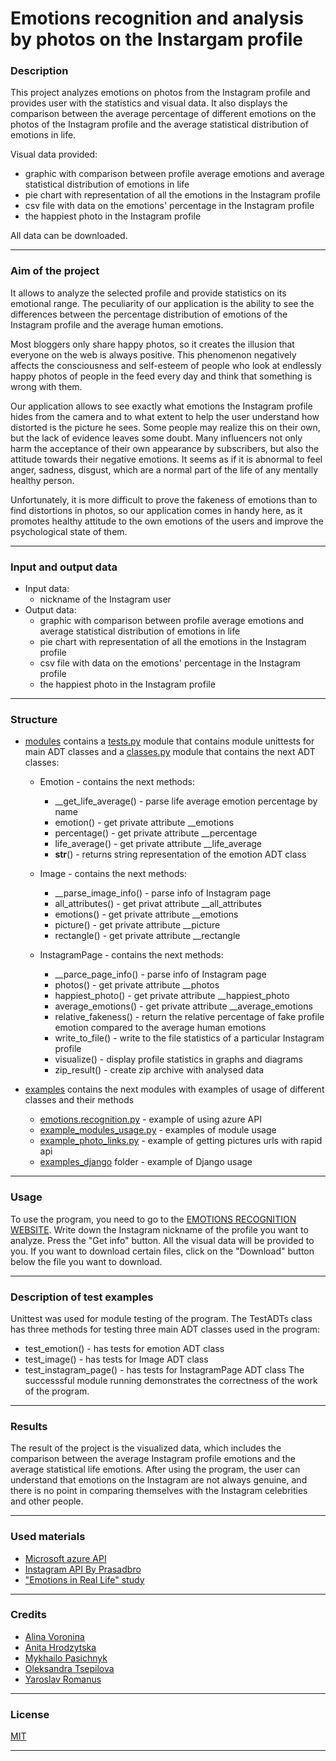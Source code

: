 # Emotions recognition and analysis by photos on the Instargam profile

### Description
This project analyzes emotions on photos from the Instagram profile and provides user with the statistics and visual data. It also displays the comparison between the average 
percentage of different emotions on the photos of the Instagram profile and the average statistical distribution of emotions in life. 

Visual data provided:
* graphic with comparison between profile average emotions and average statistical distribution of emotions in life
* pie chart with representation of all the emotions in the Instagram profile
* csv file with data on the emotions' percentage in the Instagram profile
* the happiest photo in the Instagram profile

All data can be downloaded.

***

### Aim of the project
It allows to analyze the selected profile and provide statistics on its emotional range. The peculiarity of our application is the ability to see the differences between the percentage distribution of emotions of the Instagram profile and the average human emotions.

Most bloggers only share happy photos, so it creates the illusion that everyone on the web is always positive. This phenomenon negatively affects the consciousness and self-esteem of people who look at endlessly happy photos of people in the feed every day and think that something is wrong with them.

Our application allows to see exactly what emotions the Instagram profile hides from the camera and to what extent to help the user understand how distorted is the picture he sees. Some people may realize this on their own, but the lack of evidence leaves some doubt. Many influencers not only harm the acceptance of their own appearance by subscribers, but also the attitude towards their negative emotions. It seems as if it is abnormal to feel anger, sadness, disgust, which are a normal part of the life of any mentally healthy person.

Unfortunately, it is more difficult to prove the fakeness of emotions than to find distortions in photos, so our application comes in handy here, as it promotes healthy attitude to the own emotions of the users and improve the psychological state of them.

***

### Input and output data
* Input data:
    * nickname of the Instagram user
* Output data:
    * graphic with comparison between profile average emotions and average statistical distribution of emotions in life
    * pie chart with representation of all the emotions in the Instagram profile
    * csv file with data on the emotions' percentage in the Instagram profile
    * the happiest photo in the Instagram profile

***

### Structure
* [modules](https://github.com/linvieson/emotions-recognition/tree/main/modules) contains a [tests.py](https://github.com/linvieson/emotions-recognition/blob/main/modules/tests.py) module that contains module unittests for main ADT classes and a [classes.py](https://github.com/linvieson/emotions-recognition/blob/main/modules/classes.py) module that contains the next ADT classes:
  * Emotion - contains the next methods:
    * __get_life_average() - parse life average emotion percentage by name
    * emotion() - get private attribute __emotions
    * percentage() - get private attribute __percentage
    * life_average() - get private attribute __life_average
    * __str__() - returns string representation of the emotion ADT class

  * Image - contains the next methods:
    * __parse_image_info() - parse info of Instagram page
    * all_attributes() -  get privat attribute __all_attributes
    * emotions() - get private attribute __emotions
    * picture() - get private attribute __picture
    * rectangle() - get private attribute __rectangle

  * InstagramPage - contains the next methods:
    * __parce_page_info() - parse info of Instagram page
    * photos() - get private attribute __photos
    * happiest_photo() - get private attribute __happiest_photo
    * average_emotions() - get private attribute __average_emotions
    * relative_fakeness() - return the relative percentage of fake profile emotion compared to the average human emotions
    * write_to_file() - write to the file statistics of a particular Instagram profile
    * visualize() - display profile statistics in graphs and diagrams
    * zip_result() - create zip archive with analysed data

* [examples](https://github.com/linvieson/emotions-recognition/tree/main/examples) contains the next modules with examples of usage of different classes and their methods

  * [emotions.recognition.py](https://github.com/linvieson/emotions-recognition/blob/main/examples/example_emotion_recognition.py) - example of using azure API
  * [example_modules_usage.py](https://github.com/linvieson/emotions-recognition/blob/main/examples/example_modules_usage.py) - examples of module usage
  * [example_photo_links.py](https://github.com/linvieson/emotions-recognition/blob/main/examples/example_photo_links.py) - example of getting pictures urls with rapid api
  * [examples_django](https://github.com/linvieson/emotions-recognition/tree/main/examples/example_django) folder - example of Django usage

***



### Usage
To use the program, you need to go to the [EMOTIONS RECOGNITION WEBSITE](). Write down the Instagram nickname of the profile you want to analyze.
Press the "Get info" button. All the visual data will be provided to you. If you want to download certain files, click on the "Download" button below the file you want to 
download.

***

### Description of test examples
Unittest was used for module testing of the program. The TestADTs class has three methods for testing three main ADT classes used in the program:
* test_emotion() - has tests for emotion ADT class
* test_image() - has tests for Image ADT class
* test_instagram_page() - has tests for InstagramPage ADT class
The successsful module running demonstrates the correctness of the work of the program.

***

### Results
The result of the project is the visualized data, which includes the comparison between the average Instagram profile emotions and the average statistical life emotions.
After using the program, the user can understand that emotions on the Instagram are not always genuine, and there is no point in comparing themselves with the Instagram 
celebrities and other people.

***

### Used materials
* [Microsoft azure API](https://azure.microsoft.com/en-us/services/cognitive-services/face/#overview)
* [Instagram API By Prasadbro](https://rapidapi.com/Prasadbro/api/instagram47?endpoint=apiendpoint_57bf9598-e085-4947-89ff-ba5e520c59d7)
* ["Emotions in Real Life" study](https://www.ncbi.nlm.nih.gov/pmc/articles/PMC4689475/)

***

### Credits
* [Alina Voronina](https://github.com/linvieson)
* [Anita Hrodzytska](https://github.com/caul1flower)
* [Mykhailo Pasichnyk](https://github.com/fox-flex)
* [Oleksandra Tsepilova](https://github.com/sasha-tsepilova)
* [Yaroslav Romanus](https://github.com/yarkoslav)

***

### License
[MIT](https://github.com/linvieson/emotions-recognition/blob/main/LICENSE)

***
